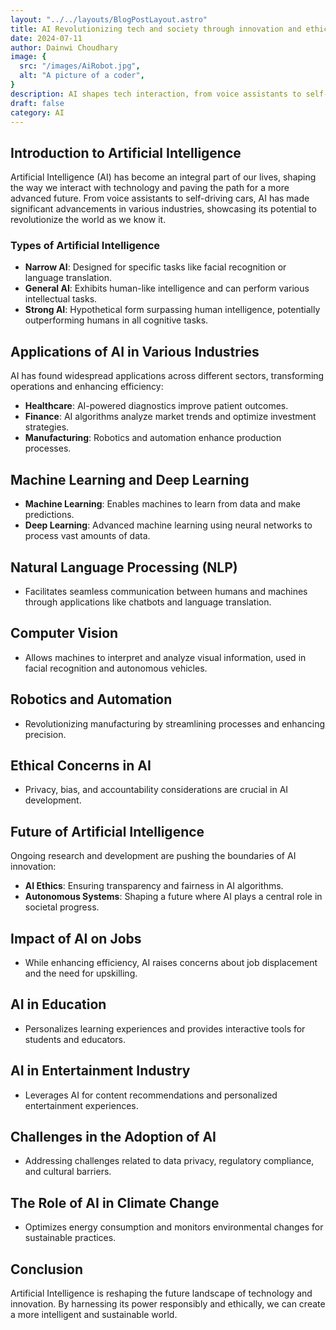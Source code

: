 ```yaml
---
layout: "../../layouts/BlogPostLayout.astro"
title: AI Revolutionizing tech and society through innovation and ethics.  # in 31 charecters
date: 2024-07-11
author: Dainwi Choudhary
image: {
  src: "/images/AiRobot.jpg",
  alt: "A picture of a coder",
}
description: AI shapes tech interaction, from voice assistants to self-driving cars, revolutionizing industries for an advanced future. #in 128 charecters
draft: false
category: AI
---
```



## Introduction to Artificial Intelligence

Artificial Intelligence (AI) has become an integral part of our lives, shaping the way we interact with technology and paving the path for a more advanced future. From voice assistants to self-driving cars, AI has made significant advancements in various industries, showcasing its potential to revolutionize the world as we know it.

### Types of Artificial Intelligence

- **Narrow AI**: Designed for specific tasks like facial recognition or language translation.
- **General AI**: Exhibits human-like intelligence and can perform various intellectual tasks.
- **Strong AI**: Hypothetical form surpassing human intelligence, potentially outperforming humans in all cognitive tasks.

## Applications of AI in Various Industries

AI has found widespread applications across different sectors, transforming operations and enhancing efficiency:

- **Healthcare**: AI-powered diagnostics improve patient outcomes.
- **Finance**: AI algorithms analyze market trends and optimize investment strategies.
- **Manufacturing**: Robotics and automation enhance production processes.

## Machine Learning and Deep Learning

- **Machine Learning**: Enables machines to learn from data and make predictions.
- **Deep Learning**: Advanced machine learning using neural networks to process vast amounts of data.

## Natural Language Processing (NLP)

- Facilitates seamless communication between humans and machines through applications like chatbots and language translation.

## Computer Vision

- Allows machines to interpret and analyze visual information, used in facial recognition and autonomous vehicles.

## Robotics and Automation

- Revolutionizing manufacturing by streamlining processes and enhancing precision.

## Ethical Concerns in AI

- Privacy, bias, and accountability considerations are crucial in AI development.

## Future of Artificial Intelligence

Ongoing research and development are pushing the boundaries of AI innovation:

- **AI Ethics**: Ensuring transparency and fairness in AI algorithms.
- **Autonomous Systems**: Shaping a future where AI plays a central role in societal progress.

## Impact of AI on Jobs

- While enhancing efficiency, AI raises concerns about job displacement and the need for upskilling.

## AI in Education

- Personalizes learning experiences and provides interactive tools for students and educators.

## AI in Entertainment Industry

- Leverages AI for content recommendations and personalized entertainment experiences.

## Challenges in the Adoption of AI

- Addressing challenges related to data privacy, regulatory compliance, and cultural barriers.

## The Role of AI in Climate Change

- Optimizes energy consumption and monitors environmental changes for sustainable practices.

## Conclusion

Artificial Intelligence is reshaping the future landscape of technology and innovation. By harnessing its power responsibly and ethically, we can create a more intelligent and sustainable world.
